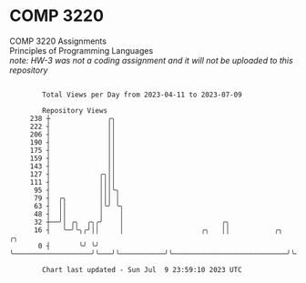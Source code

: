 # COMP 3220
COMP 3220 Assignments  
Principles of Programming Languages  
*note: HW-3 was not a coding assignment and it will not be uploaded to this repository*  

```

        Total Views per Day from 2023-04-11 to 2023-07-09

        Repository Views
     238 ┼              ╭╮
     222 ┤              ││
     206 ┤              ││
     190 ┤              ││
     175 ┤              ││
     159 ┤              ││
     143 ┤              ││
     127 ┤            ╭╮││
     111 ┤            ││││
      95 ┤            │││╰╮
      79 ┤  ╭╮        │││ │
      63 ┤  ││        │╰╯ ╰╮
      48 ┤  ││        │    │
      32 ┼──╯│ ╭╮  ╭╮╭╯    │                        ╭╮
      16 ┤   ╰─╯╰╮╭╯││     │                   ╭╮   ││           ╭╮                            ╭╮
       0 ┤       ╰╯ ╰╯     ╰───────────────────╯╰───╯╰───────────╯╰────────────────────────────╯╰──

        Chart last updated - Sun Jul  9 23:59:10 2023 UTC
        
```

